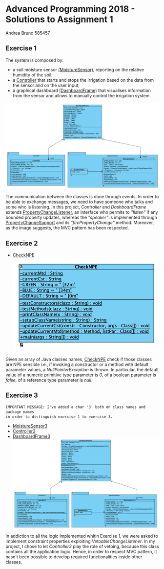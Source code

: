 # Advanced Programming 2018 - Solutions to Assignment 1
Andrea Bruno 585457

## Exercise 1
The system is composed by:
* a soil moisture sensor [(MoistureSensor)](https://bit.ly/2FdJv11), reporting on the relative humidity of the soil;
* a [Controller](https://bit.ly/2qF7Oet) that starts and stops the irrigation based on the data from the sensor and on the user input;
* a graphical dashboard [(DashboardFrame)](https://bit.ly/2RPdrSS) that visualises information from the sensor and allows to manually control the irrigation system.

![alt text](https://raw.githubusercontent.com/andybbruno/Advanced-Programming-2018/master/Assignment_1/UML/ex1.png)

The communication between the classes is done through events. In order to be able to exchange messages, we need to have someone who talks and some who is listening. In this project, _Controller_ and _DashboardFrame_ extends [PropertyChangeListener](https://bit.ly/1zKkJb3), an interface who permits to _"listen"_ if any bounded property updates, whereas the _"speaker"_ is implemented through [PropertyChangeSupport](https://bit.ly/2FgPq5I) and its _"firePropertyChange"_ method. Moreover, as the image suggests, the MVC pattern has been respected.

## Exercise 2
* [CheckNPE](https://bit.ly/2JTuy2T)
![alt text](https://raw.githubusercontent.com/andybbruno/Advanced-Programming-2018/master/Assignment_1/UML/ex2.png)

Given an array of Java classes names, [CheckNPE](https://bit.ly/2z1khxy) check if those classes are NPE sensible i.e., if invoking a constructor or a method with default parameter values, a _NullPointerException_ is thrown. In particular, the default value of a numeric primitive type parameter is _0_, of a boolean parameter is _false_, of a reference type parameter is _null_.

## Exercise 3
```
IMPORTANT MESSAGE: I've added a char '3' both on class names and package names 
in order to distinguish exercise 1 to exercise 3.
```
* [MoistureSensor3](https://github.com/andybbruno/Advanced-Programming-2018/blob/master/Assignment_1/Exercise3/MoistureSensor3/src/moisturesensor/MoistureSensor3.java)
* [Controller3](https://github.com/andybbruno/Advanced-Programming-2018/blob/master/Assignment_1/Exercise3/Controller3/src/controller/Controller3.java)
* [DashboardFrame3](https://github.com/andybbruno/Advanced-Programming-2018/blob/master/Assignment_1/Exercise3/IrrigationDashboard3/src/DashboardFrame3.java)
![alt text](https://raw.githubusercontent.com/andybbruno/Advanced-Programming-2018/master/Assignment_1/UML/ex3.png)

In addiction to all the logic implemented whitin Exercise 1, we were asked to implement constraint properties exploiting _VetoableChangeListener_. In my project, I chose to let _Controller3_ play the role of vetoing, because this class contains all the application logic. Hence, in order to respect MVC pattern, it hasn't been possible to develop required functionalities inside other classes.

